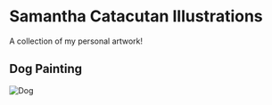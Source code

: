 # Samantha Catacutan Illustrations
A collection of my personal artwork!
## Dog Painting
![Dog](/assets/images/dog.jpg)
